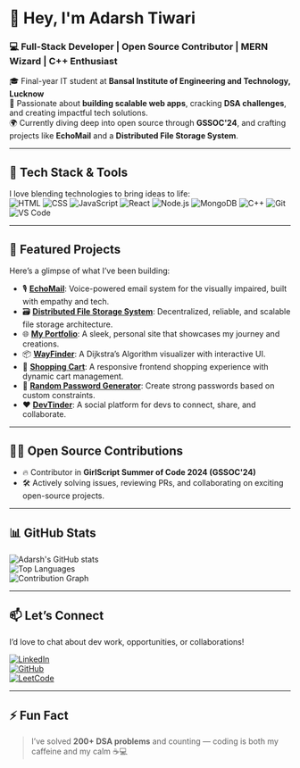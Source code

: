 # 👋 Hey, I'm Adarsh Tiwari  
### 💻 Full-Stack Developer | Open Source Contributor | MERN Wizard | C++ Enthusiast

🎓 Final-year IT student at **Bansal Institute of Engineering and Technology, Lucknow**  
🚀 Passionate about **building scalable web apps**, cracking **DSA challenges**, and creating impactful tech solutions.  
🌍 Currently diving deep into open source through **GSSOC'24**, and crafting projects like **EchoMail** and a **Distributed File Storage System**.

---

## 🔧 Tech Stack & Tools  
I love blending technologies to bring ideas to life:  
![HTML](https://img.shields.io/badge/HTML-E34F26?style=flat&logo=html5&logoColor=white)
![CSS](https://img.shields.io/badge/CSS-1572B6?style=flat&logo=css3&logoColor=white)
![JavaScript](https://img.shields.io/badge/JavaScript-F7DF1E?style=flat&logo=javascript&logoColor=black)
![React](https://img.shields.io/badge/React-61DAFB?style=flat&logo=react&logoColor=black)
![Node.js](https://img.shields.io/badge/Node.js-339933?style=flat&logo=node.js&logoColor=white)
![MongoDB](https://img.shields.io/badge/MongoDB-47A248?style=flat&logo=mongodb&logoColor=white)
![C++](https://img.shields.io/badge/C++-00599C?style=flat&logo=cplusplus&logoColor=white)
![Git](https://img.shields.io/badge/Git-F05032?style=flat&logo=git&logoColor=white)
![VS Code](https://img.shields.io/badge/VS%20Code-007ACC?style=flat&logo=visual-studio-code&logoColor=white)

---

## 🚀 Featured Projects  
Here’s a glimpse of what I’ve been building:

- 🎙️ [**EchoMail**](https://github.com/tiwariadarsh04/EchoMail): Voice-powered email system for the visually impaired, built with empathy and tech.
- 🗃️ [**Distributed File Storage System**](https://github.com/tiwariadarsh04/Distributed-File-Storage-System): Decentralized, reliable, and scalable file storage architecture.
- 🌐 [**My Portfolio**](https://github.com/tiwariadarsh04/Portfolio): A sleek, personal site that showcases my journey and creations.
- 📦 [**WayFinder**](https://github.com/tiwariadarsh04/WayFinder): A Dijkstra’s Algorithm visualizer with interactive UI.
- 🛒 [**Shopping Cart**](https://github.com/tiwariadarsh04/shopping-cart): A responsive frontend shopping experience with dynamic cart management.
- 🔐 [**Random Password Generator**](https://github.com/tiwariadarsh04/randompasswordgenerator_): Create strong passwords based on custom constraints.
- ❤️ [**DevTinder**](https://github.com/tiwariadarsh04/DevTinder_Web): A social platform for devs to connect, share, and collaborate.

---

## 👨‍💻 Open Source Contributions  
- 🔥 Contributor in **GirlScript Summer of Code 2024 (GSSOC'24)**  
- 🛠️ Actively solving issues, reviewing PRs, and collaborating on exciting open-source projects.

---

## 📊 GitHub Stats  
![Adarsh's GitHub stats](https://github-readme-stats.vercel.app/api?username=tiwariadarsh04&show_icons=true&theme=radical)  
![Top Languages](https://github-readme-stats.vercel.app/api/top-langs/?username=tiwariadarsh04&layout=compact&theme=radical)  
![Contribution Graph](https://github-readme-activity-graph.vercel.app/graph?username=tiwariadarsh04&theme=radical)

---

## 📫 Let’s Connect  
I’d love to chat about dev work, opportunities, or collaborations!

[![LinkedIn](https://img.shields.io/badge/LinkedIn-%230077B5.svg?style=flat&logo=linkedin&logoColor=white)](https://www.linkedin.com/in/adarshtiwari04/)  
[![GitHub](https://img.shields.io/badge/GitHub-%23121011.svg?style=flat&logo=github&logoColor=white)](https://github.com/tiwariadarsh04)  
[![LeetCode](https://img.shields.io/badge/LeetCode-FFA116?style=flat&logo=leetcode&logoColor=white)](https://leetcode.com/u/tiwariadarsh04/)

---

## ⚡ Fun Fact  
> I’ve solved **200+ DSA problems** and counting — coding is both my caffeine and my calm ☕💻
